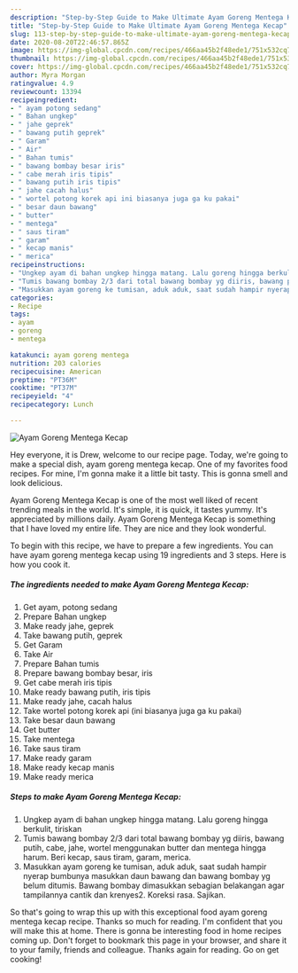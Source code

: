 ```yaml
---
description: "Step-by-Step Guide to Make Ultimate Ayam Goreng Mentega Kecap"
title: "Step-by-Step Guide to Make Ultimate Ayam Goreng Mentega Kecap"
slug: 113-step-by-step-guide-to-make-ultimate-ayam-goreng-mentega-kecap
date: 2020-08-20T22:46:57.865Z
image: https://img-global.cpcdn.com/recipes/466aa45b2f48ede1/751x532cq70/ayam-goreng-mentega-kecap-foto-resep-utama.jpg
thumbnail: https://img-global.cpcdn.com/recipes/466aa45b2f48ede1/751x532cq70/ayam-goreng-mentega-kecap-foto-resep-utama.jpg
cover: https://img-global.cpcdn.com/recipes/466aa45b2f48ede1/751x532cq70/ayam-goreng-mentega-kecap-foto-resep-utama.jpg
author: Myra Morgan
ratingvalue: 4.9
reviewcount: 13394
recipeingredient:
- " ayam potong sedang"
- " Bahan ungkep"
- " jahe geprek"
- " bawang putih geprek"
- " Garam"
- " Air"
- " Bahan tumis"
- " bawang bombay besar iris"
- " cabe merah iris tipis"
- " bawang putih iris tipis"
- " jahe cacah halus"
- " wortel potong korek api ini biasanya juga ga ku pakai"
- " besar daun bawang"
- " butter"
- " mentega"
- " saus tiram"
- " garam"
- " kecap manis"
- " merica"
recipeinstructions:
- "Ungkep ayam di bahan ungkep hingga matang. Lalu goreng hingga berkulit, tiriskan"
- "Tumis bawang bombay 2/3 dari total bawang bombay yg diiris, bawang putih, cabe, jahe, wortel menggunakan butter dan mentega hingga harum. Beri kecap, saus tiram, garam, merica."
- "Masukkan ayam goreng ke tumisan, aduk aduk, saat sudah hampir nyerap bumbunya masukkan daun bawang dan bawang bombay yg belum ditumis. Bawang bombay dimasukkan sebagian belakangan agar tampilannya cantik dan krenyes2. Koreksi rasa. Sajikan."
categories:
- Recipe
tags:
- ayam
- goreng
- mentega

katakunci: ayam goreng mentega 
nutrition: 203 calories
recipecuisine: American
preptime: "PT36M"
cooktime: "PT37M"
recipeyield: "4"
recipecategory: Lunch

---
```



![Ayam Goreng Mentega Kecap](https://img-global.cpcdn.com/recipes/466aa45b2f48ede1/751x532cq70/ayam-goreng-mentega-kecap-foto-resep-utama.jpg)

Hey everyone, it is Drew, welcome to our recipe page. Today, we're going to make a special dish, ayam goreng mentega kecap. One of my favorites food recipes. For mine, I'm gonna make it a little bit tasty. This is gonna smell and look delicious.

Ayam Goreng Mentega Kecap is one of the most well liked of recent trending meals in the world. It's simple, it is quick, it tastes yummy. It's appreciated by millions daily. Ayam Goreng Mentega Kecap is something that I have loved my entire life. They are nice and they look wonderful.




To begin with this recipe, we have to prepare a few ingredients. You can have ayam goreng mentega kecap using 19 ingredients and 3 steps. Here is how you cook it.

<!--inarticleads1-->

##### The ingredients needed to make Ayam Goreng Mentega Kecap:

1. Get  ayam, potong sedang
1. Prepare  Bahan ungkep
1. Make ready  jahe, geprek
1. Take  bawang putih, geprek
1. Get  Garam
1. Take  Air
1. Prepare  Bahan tumis
1. Prepare  bawang bombay besar, iris
1. Get  cabe merah iris tipis
1. Make ready  bawang putih, iris tipis
1. Make ready  jahe, cacah halus
1. Take  wortel potong korek api (ini biasanya juga ga ku pakai)
1. Take  besar daun bawang
1. Get  butter
1. Take  mentega
1. Take  saus tiram
1. Make ready  garam
1. Make ready  kecap manis
1. Make ready  merica




<!--inarticleads2-->

##### Steps to make Ayam Goreng Mentega Kecap:

1. Ungkep ayam di bahan ungkep hingga matang. Lalu goreng hingga berkulit, tiriskan
1. Tumis bawang bombay 2/3 dari total bawang bombay yg diiris, bawang putih, cabe, jahe, wortel menggunakan butter dan mentega hingga harum. Beri kecap, saus tiram, garam, merica.
1. Masukkan ayam goreng ke tumisan, aduk aduk, saat sudah hampir nyerap bumbunya masukkan daun bawang dan bawang bombay yg belum ditumis. Bawang bombay dimasukkan sebagian belakangan agar tampilannya cantik dan krenyes2. Koreksi rasa. Sajikan.




So that's going to wrap this up with this exceptional food ayam goreng mentega kecap recipe. Thanks so much for reading. I'm confident that you will make this at home. There is gonna be interesting food in home recipes coming up. Don't forget to bookmark this page in your browser, and share it to your family, friends and colleague. Thanks again for reading. Go on get cooking!
